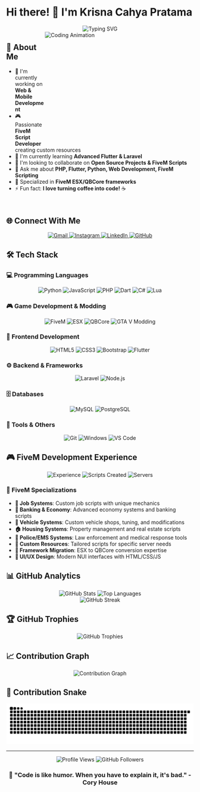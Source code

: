 # Hi there! 👋 I'm Krisna Cahya Pratama

<div align="center">
  <img src="https://readme-typing-svg.herokuapp.com?font=Fira+Code&size=22&duration=3000&pause=1000&color=36BCF7&center=true&vCenter=true&width=700&lines=Full+Stack+Developer;Mobile+App+Developer;FiveM+Script+Developer;Always+Learning+New+Technologies" alt="Typing SVG" />
</div>

<img align="right" height="300" width="400" alt="Coding Animation" src="https://i.pinimg.com/originals/13/f0/ff/13f0ffdf12d65d1f1dc835d7d0429655.gif" />

## 🚀 About Me

- 🔭 I'm currently working on **Web & Mobile Development**
- 🎮 Passionate **FiveM Script Developer** creating custom resources
- 🌱 I'm currently learning **Advanced Flutter & Laravel**
- 👯 I'm looking to collaborate on **Open Source Projects & FiveM Scripts**
- 💬 Ask me about **PHP, Flutter, Python, Web Development, FiveM Scripting**
- 🎯 Specialized in **FiveM ESX/QBCore frameworks**
- ⚡ Fun fact: **I love turning coffee into code!** ☕

<br clear="both">

## 🌐 Connect With Me

<div align="center">
  <a href="mailto:krisnacahyap2@gmail.com">
    <img src="https://img.shields.io/badge/Gmail-D14836?style=for-the-badge&logo=gmail&logoColor=white" alt="Gmail" />
  </a>
  <a href="https://www.instagram.com/krisnacahyaaaa/">
    <img src="https://img.shields.io/badge/Instagram-E4405F?style=for-the-badge&logo=instagram&logoColor=white" alt="Instagram" />
  </a>
  <a href="https://linkedin.com/in/your-profile">
    <img src="https://img.shields.io/badge/LinkedIn-0077B5?style=for-the-badge&logo=linkedin&logoColor=white" alt="LinkedIn" />
  </a>
  <a href="https://github.com/KrisnaCahya">
    <img src="https://img.shields.io/badge/GitHub-100000?style=for-the-badge&logo=github&logoColor=white" alt="GitHub" />
  </a>
</div>

## 🛠️ Tech Stack

### 💻 Programming Languages
<div align="center">
  <img src="https://img.shields.io/badge/Python-3776AB?style=for-the-badge&logo=python&logoColor=white" alt="Python" />
  <img src="https://img.shields.io/badge/JavaScript-F7DF1E?style=for-the-badge&logo=javascript&logoColor=black" alt="JavaScript" />
  <img src="https://img.shields.io/badge/PHP-777BB4?style=for-the-badge&logo=php&logoColor=white" alt="PHP" />
  <img src="https://img.shields.io/badge/Dart-0175C2?style=for-the-badge&logo=dart&logoColor=white" alt="Dart" />
  <img src="https://img.shields.io/badge/C%23-239120?style=for-the-badge&logo=c-sharp&logoColor=white" alt="C#" />
  <img src="https://img.shields.io/badge/Lua-2C2D72?style=for-the-badge&logo=lua&logoColor=white" alt="Lua" />
</div>

### 🎮 Game Development & Modding
<div align="center">
  <img src="https://img.shields.io/badge/FiveM-F40552?style=for-the-badge&logo=fivem&logoColor=white" alt="FiveM" />
  <img src="https://img.shields.io/badge/ESX_Framework-00D4AA?style=for-the-badge&logo=lua&logoColor=white" alt="ESX" />
  <img src="https://img.shields.io/badge/QBCore-FF6B35?style=for-the-badge&logo=lua&logoColor=white" alt="QBCore" />
  <img src="https://img.shields.io/badge/GTA_V_Modding-00CED1?style=for-the-badge&logo=rockstargames&logoColor=white" alt="GTA V Modding" />
</div>

### 🎨 Frontend Development
<div align="center">
  <img src="https://img.shields.io/badge/HTML5-E34F26?style=for-the-badge&logo=html5&logoColor=white" alt="HTML5" />
  <img src="https://img.shields.io/badge/CSS3-1572B6?style=for-the-badge&logo=css3&logoColor=white" alt="CSS3" />
  <img src="https://img.shields.io/badge/Bootstrap-563D7C?style=for-the-badge&logo=bootstrap&logoColor=white" alt="Bootstrap" />
  <img src="https://img.shields.io/badge/Flutter-02569B?style=for-the-badge&logo=flutter&logoColor=white" alt="Flutter" />
</div>

### ⚙️ Backend & Frameworks
<div align="center">
  <img src="https://img.shields.io/badge/Laravel-FF2D20?style=for-the-badge&logo=laravel&logoColor=white" alt="Laravel" />
  <img src="https://img.shields.io/badge/Node.js-43853D?style=for-the-badge&logo=node.js&logoColor=white" alt="Node.js" />
</div>

### 🗄️ Databases
<div align="center">
  <img src="https://img.shields.io/badge/MySQL-00000F?style=for-the-badge&logo=mysql&logoColor=white" alt="MySQL" />
  <img src="https://img.shields.io/badge/PostgreSQL-316192?style=for-the-badge&logo=postgresql&logoColor=white" alt="PostgreSQL" />
</div>

### 🔧 Tools & Others
<div align="center">
  <img src="https://img.shields.io/badge/Git-F05032?style=for-the-badge&logo=git&logoColor=white" alt="Git" />
  <img src="https://img.shields.io/badge/Windows-0078D6?style=for-the-badge&logo=windows&logoColor=white" alt="Windows" />
  <img src="https://img.shields.io/badge/VS_Code-007ACC?style=for-the-badge&logo=visual-studio-code&logoColor=white" alt="VS Code" />
</div>

## 🎮 FiveM Development Experience

<div align="center">
  <img src="https://img.shields.io/badge/Experience-2%2B%20Years-brightgreen?style=for-the-badge" alt="Experience" />
  <img src="https://img.shields.io/badge/Scripts%20Created-50%2B-blue?style=for-the-badge" alt="Scripts Created" />
  <img src="https://img.shields.io/badge/Servers%20Worked-10%2B-orange?style=for-the-badge" alt="Servers" />
</div>

### 🔧 FiveM Specializations
- **🏪 Job Systems**: Custom job scripts with unique mechanics
- **🏦 Banking & Economy**: Advanced economy systems and banking scripts
- **🚗 Vehicle Systems**: Custom vehicle shops, tuning, and modifications
- **🏠 Housing Systems**: Property management and real estate scripts  
- **👮 Police/EMS Systems**: Law enforcement and medical response tools
- **🎯 Custom Resources**: Tailored scripts for specific server needs
- **🔄 Framework Migration**: ESX to QBCore conversion expertise
- **🎨 UI/UX Design**: Modern NUI interfaces with HTML/CSS/JS

## 📊 GitHub Analytics

<div align="center">
  <img src="https://github-readme-stats.vercel.app/api?username=KrisnaCahya&show_icons=true&theme=tokyonight&hide_border=true&count_private=true" alt="GitHub Stats" height="165" />
  <img src="https://github-readme-stats.vercel.app/api/top-langs/?username=KrisnaCahya&layout=compact&theme=tokyonight&hide_border=true" alt="Top Languages" height="165" />
</div>

<div align="center">
  <img src="https://streak-stats.demolab.com?user=KrisnaCahya&theme=tokyonight&hide_border=true" alt="GitHub Streak" />
</div>

## 🏆 GitHub Trophies

<div align="center">
  <img src="https://github-profile-trophy.vercel.app/?username=KrisnaCahya&theme=tokyonight&no-frame=true&no-bg=false&margin-w=4&row=1" alt="GitHub Trophies" />
</div>

## 📈 Contribution Graph

<div align="center">
  <img src="https://github-readme-activity-graph.vercel.app/graph?username=KrisnaCahya&theme=tokyo-night&hide_border=true" alt="Contribution Graph" />
</div>

## 🐍 Contribution Snake

<div align="center">
  <img src="https://raw.githubusercontent.com/KrisnaCahya/KrisnaCahya/output/snake.svg" alt="Snake Animation" />
</div>

---

<div align="center">
  <img src="https://komarev.com/ghpvc/?username=KrisnaCahya&label=Profile%20views&color=0e75b6&style=flat" alt="Profile Views" />
  <img src="https://img.shields.io/github/followers/KrisnaCahya?label=Followers&style=social" alt="GitHub Followers" />
</div>

<div align="center">
  <h3>💫 "Code is like humor. When you have to explain it, it's bad." - Cory House</h3>
</div>
